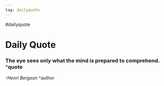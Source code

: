 ```yaml
---
tag: dailyquote
---
```


#dailyquote

# Daily Quote

### The eye sees only what the mind is prepared to comprehend. ^quote
*-Henri Bergson* ^author
